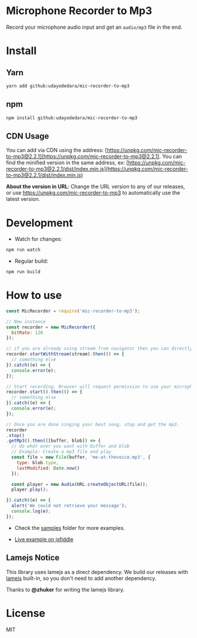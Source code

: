 # Microphone Recorder to Mp3

Record your microphone audio input and get an ```audio/mp3``` file in the end.

# Install

## Yarn

```bash
yarn add github:udayodedara/mic-recorder-to-mp3
```

## npm

```bash
npm install github:udayodedara/mic-recorder-to-mp3
```

## CDN Usage

You can add via CDN using the address: [https://unpkg.com/mic-recorder-to-mp3@2.2.1](https://unpkg.com/mic-recorder-to-mp3@2.2.1). You can find the minified version in the same address, ex: [https://unpkg.com/mic-recorder-to-mp3@2.2.1/dist/index.min.js](https://unpkg.com/mic-recorder-to-mp3@2.2.1/dist/index.min.js)

**About the version in URL**: Change the URL version to any of our releases, or use https://unpkg.com/mic-recorder-to-mp3 to automatically use the latest version.

# Development

- Watch for changes:

```bash
npm run watch
```

- Regular build:

```bash
npm run build
```

# How to use

```js
const MicRecorder = require('mic-recorder-to-mp3');

// New instance
const recorder = new MicRecorder({
  bitRate: 128
});

// if you are already using stream from navigator then you can directly add stream to recorder which can save 200ms of time.
recorder.startWithStream(stream).then(() => {
  // something else
}).catch((e) => {
  console.error(e);
});

// Start recording. Browser will request permission to use your microphone.
recorder.start().then(() => {
  // something else
}).catch((e) => {
  console.error(e);
});

// Once you are done singing your best song, stop and get the mp3.
recorder
.stop()
.getMp3().then(([buffer, blob]) => {
  // do what ever you want with buffer and blob
  // Example: Create a mp3 file and play
  const file = new File(buffer, 'me-at-thevoice.mp3', {
    type: blob.type,
    lastModified: Date.now()
  });

  const player = new Audio(URL.createObjectURL(file));
  player.play();

}).catch((e) => {
  alert('We could not retrieve your message');
  console.log(e);
});
```

- Check the [samples](https://github.com/closeio/mic-recorder-to-mp3/tree/master/samples) folder for more examples.

- [Live example on jsfiddle](https://jsfiddle.net/8u5fbpx6/1/)

## Lamejs Notice

This library uses lamejs as a direct dependency. We build our releases with [lamejs](https://github.com/zhuker/lamejs/) built-in, so you don't need to add another dependency.

Thanks to **@zhuker** for writing the lamejs library.

# License

MIT
